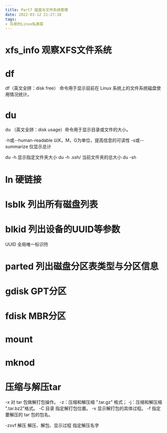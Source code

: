 ```yaml
---
title: Part7 磁盘与文件系统管理
date: 2022-03-12 21:27:18
tags:
- 鸟哥的Linux私房菜
---
```


# xfs_info 观察XFS文件系统

# df
 df（英文全拼：disk free） 命令用于显示目前在 Linux 系统上的文件系统磁盘使用情况统计。

# du
du （英文全拼：disk usage）命令用于显示目录或文件的大小。

-h或--human-readable 以K，M，G为单位，提高信息的可读性
-s或--summarize 仅显示总计

du -h 
显示指定文件夹大小
du -h .ssh/
当前文件夹的总大小
du -sh

# ln 硬链接


# lsblk 列出所有磁盘列表

# blkid 列出设备的UUID等参数
UUID 全局唯一标识符

# parted 列出磁盘分区表类型与分区信息

# gdisk GPT分区

# fdisk MBR分区


# mount

# mknod



# 压缩与解压tar
-x	对 tar 包做解打包操作。
-z：压缩和解压缩 ".tar.gz" 格式；
-j：压缩和解压缩 ".tar.bz2"格式。
-C 目录	指定解打包位置。
-v	显示解打包的具体过程。
-f	指定要解压的 tar 包的包名。

-zxvf 解压
解压、解包、显示过程 指定解压名字
